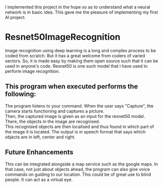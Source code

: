 I implemented this project in the hope so as to understand what a neural network is in basic idea. This gave me the pleasure of implementing my first AI project.
# Resnet50ImageRecognition
Image recognition using deep learning is a long and complex process to be coded from scratch. But it has a great welcome from coders of varied sectors. So, it is made easy by making them open source such that it can be used in anyone's code.
Resnet50 is one such model that i have used to perform image recognition.

## This program when executed performs the following:

The program listens to your command. When the user says "Capture", the camera starts functioning and captures a picture.
<br>
Then, the captured image is given as an input for the resnet50 model. There, the objects in the image are recognised.
<br>
This recognised objects are then localised and thus found in which part of the image it is located. The output is in speech format that says which objects are in left, center and right. 

## Future Enhancements

This can be integrated alongside a map service such as the google maps. In that case, not just about objects ahead, the program can also give voice commands on guiding to our location. This could be of great use to blind people. It can act as a virtual eye.
